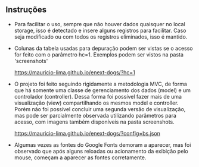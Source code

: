 ## Instruções

* Para facilitar o uso, sempre que não houver dados quaisquer no local storage, isso é detectado e insere alguns registros para facilitar. Caso seja modificado ou com todos os registros eliminados, isso é mantido.

* Colunas da tabela usadas para depuração podem ser vistas se o acesso for feito com o parâmetro hc=1. Exemplos podem ser vistos na pasta 'screenshots'

    https://mauricio-lima.github.io/enext-dogs/?hc=1

* O projeto foi feito seguindo rigidamente a metodologia MVC, de forma que há somente uma classe de gerenciamento dos dados (model) e um controlador (controller). Dessa forma foi possível fazer mais de uma visualização (view) compartilhando os mesmos model e controller. Porém náo foi possível concluir uma segunda versão de visualização, mas pode ser parcialmente observada utilizando parâmetros para acesso, com imagens também disponíveis na pasta screenshots.

    https://mauricio-lima.github.io/enext-dogs/?config=bs.json

* Algumas vezes as fontes do Google Fonts demoram a aparecer, mas foi observado que após alguns reloadas ou acionamento da exibição pelo mouse, começam a aparecer as fontes corretamente.

